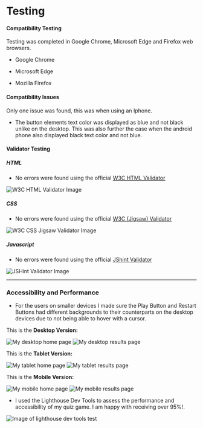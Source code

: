 # Testing

#### Compatibility Testing

Testing was completed in Google Chrome, Microsoft Edge and Firefox web browsers.

- Google Chrome
  ![]()
  ![]()
  ![]()
  ![]()

- Microsoft Edge
  ![]()
  ![]()
  ![]()
  ![]()

- Mozilla Firefox
  ![]()
  ![]()
  ![]()
  ![]()
  ![]()

#### Compatibility Issues

Only one issue was found, this was when using an Iphone.

- The button elements text color was displayed as blue and not black unlike on the desktop. This was also further the case when the android phone also displayed black text color and not blue.

#### Validator Testing

##### HTML

- No errors were found using the official [W3C HTML Validator](https://validator.w3.org/nu/?doc=https%3A%2F%2Fcjphawes.github.io%2Fmultiple-choice-quiz%2Findex.html)

![W3C HTML Validator Image](documentation-imgs/w3c-html-validator.webp)

##### CSS

- No errors were found using the official [W3C (Jigsaw) Validator](https://jigsaw.w3.org/css-validator/validator?uri=https%3A%2F%2Fcjphawes.github.io%2Fmultiple-choice-quiz%2Fassets%2Fcss%2Fstyle.css&profile=css3svg&usermedium=all&warning=1&vextwarning=&lang=en)

![W3C CSS Jigsaw Validator Image](documentation-imgs/w3c-css-validator.webp)

##### Javascript

- No errors were found using the official [JShint Validator](https://jshint.com/)

![JSHint Validator Image](/documentation-imgs/jshint-validator.webp)

---

### Accessibility and Performance

- For the users on smaller devices I made sure the Play Button and Restart Buttons had different backgrounds to their counterparts on the desktop devices due to not being able to hover with a cursor.

This is the **Desktop Version:**

![My desktop home page](/documentation-imgs/home-page.webp)
![My desktop results page](/documentation-imgs/game-results-section.webp)

This is the **Tablet Version:**

![My tablet home page](/documentation-imgs/tablet-device-home-page.webp)
![My tablet results page](/documentation-imgs/tablet-device-results-page.webp)

This is the **Mobile Version:**

![My mobile home page](/documentation-imgs/mobile-device-home-page.webp)
![My mobile results page](/documentation-imgs/mobile-device-results-page.webp)

- I used the Lighthouse Dev Tools to assess the performance and accessibility of my quiz game. I am happy with receiving over 95%!.

![Image of lighthouse dev tools test](documentation-imgs/lighthouse-perfomance-test.webp)
